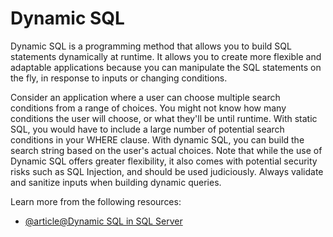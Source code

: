 # Dynamic SQL

Dynamic SQL is a programming method that allows you to build SQL statements dynamically at runtime. It allows you to create more flexible and adaptable applications because you can manipulate the SQL statements on the fly, in response to inputs or changing conditions.

Consider an application where a user can choose multiple search conditions from a range of choices. You might not know how many conditions the user will choose, or what they'll be until runtime. With static SQL, you would have to include a large number of potential search conditions in your WHERE clause. With dynamic SQL, you can build the search string based on the user's actual choices. Note that while the use of Dynamic SQL offers greater flexibility, it also comes with potential security risks such as SQL Injection, and should be used judiciously. Always validate and sanitize inputs when building dynamic queries.

Learn more from the following resources:

- [@article@Dynamic SQL in SQL Server](https://www.sqlshack.com/dynamic-sql-in-sql-server/)